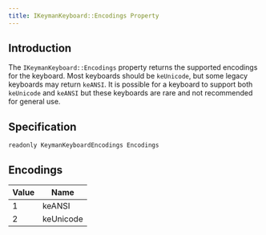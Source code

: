 ```yaml
---
title: IKeymanKeyboard::Encodings Property
---
```


## Introduction

The `IKeymanKeyboard::Encodings` property returns the supported
encodings for the keyboard. Most keyboards should be `keUnicode`, but
some legacy keyboards may return `keANSI`. It is possible for a keyboard
to support both `keUnicode` and `keANSI` but these keyboards are rare
and not recommended for general use.

## Specification

``` clike
readonly KeymanKeyboardEncodings Encodings
```

## Encodings

| Value | Name      |
|-------|-----------|
| 1     | keANSI    |
| 2     | keUnicode |
